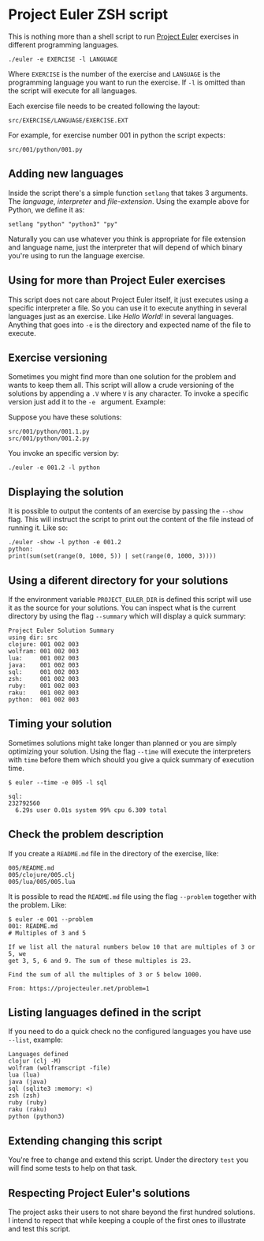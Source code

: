 # Project Euler ZSH script

This is nothing more than a shell script to run [Project
Euler](https://projecteuler.net) exercises in different programming languages.

```
./euler -e EXERCISE -l LANGUAGE
```

Where `EXERCISE` is the number of the exercise and `LANGUAGE` is the
programming language you want to run the exercise. If `-l` is
omitted than the script will execute for all languages.

Each exercise file needs to be created following the layout:

```
src/EXERCISE/LANGUAGE/EXERCISE.EXT
```

For example, for exercise number 001 in python the script
expects:

```
src/001/python/001.py
```

## Adding new languages

Inside the script there's a simple function `setlang` that takes 3 arguments.
The *language*, *interpreter* and *file-extension*. Using the example above
for Python, we define it as:

```
setlang "python" "python3" "py"
```

Naturally you can use whatever you think is appropriate for file extension and
language name, just the interpreter that will depend of which binary you're
using to run the language exercise.

## Using for more than Project Euler exercises

This script does not care about Project Euler itself, it just executes using a
specific interpreter a file. So you can use it to execute anything in several
languages just as an exercise. Like _Hello World!_ in several languages.
Anything that goes into `-e` is the directory and expected name of the file to
execute.

## Exercise versioning

Sometimes you might find more than one solution for the problem and wants to
keep them all. This script will allow a crude versioning of the solutions by
appending a `.V` where `V` is any character. To invoke a specific version just
add it to the `-e ` argument. Example:

Suppose you have these solutions:
```
src/001/python/001.1.py
src/001/python/001.2.py
```

You invoke an specific version by:
```
./euler -e 001.2 -l python
```

## Displaying the solution

It is possible to output the contents of an exercise by passing the `--show` flag. This
will instruct the script to print out the content of the file instead of running it.
Like so:

```
./euler -show -l python -e 001.2
python:
print(sum(set(range(0, 1000, 5)) | set(range(0, 1000, 3))))
```

## Using a diferent directory for your solutions

If the environment variable `PROJECT_EULER_DIR` is defined this script
will use it as the source for your solutions. You can inspect what
is the current directory by using the flag  `--summary` which will
display a quick summary:

```
Project Euler Solution Summary
using dir: src
clojure: 001 002 003
wolfram: 001 002 003
lua:     001 002 003
java:    001 002 003
sql:     001 002 003
zsh:     001 002 003
ruby:    001 002 003
raku:    001 002 003
python:  001 002 003
```

## Timing your solution

Sometimes solutions might take longer than planned or you are simply
optimizing your solution. Using the flag `--time` will execute the
interpreters with `time` before them which should you give a quick
summary of execution time.

```
$ euler --time -e 005 -l sql

sql:
232792560
  6.29s user 0.01s system 99% cpu 6.309 total
```

## Check the problem description

If you create a `README.md` file in the directory of the exercise, like:

```
005/README.md
005/clojure/005.clj
005/lua/005/005.lua
```

It is possible to read  the `README.md` file using the flag `--problem`
together with the problem. Like:

```
$ euler -e 001 --problem
001: README.md
# Multiples of 3 and 5

If we list all the natural numbers below 10 that are multiples of 3 or 5, we
get 3, 5, 6 and 9. The sum of these multiples is 23.

Find the sum of all the multiples of 3 or 5 below 1000.

From: https://projecteuler.net/problem=1
```

## Listing languages defined in the script

If you need to do a quick check no the configured languages
you have use `--list`, example:

```
Languages defined
clojur (clj -M)
wolfram (wolframscript -file)
lua (lua)
java (java)
sql (sqlite3 :memory: <)
zsh (zsh)
ruby (ruby)
raku (raku)
python (python3)
```

## Extending changing this script

You're free to change and extend this script. Under the
directory `test` you will find some tests to help on that
task.

## Respecting Project Euler's solutions

The project asks their users to not share beyond the first hundred
solutions. I intend to repect that while keeping a couple of the first
ones to illustrate and test this script.
